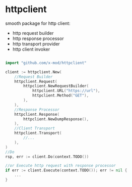 httpclient
===

smooth package for http client:

- http request builder
- http response processor
- http transport provider
- http client invoker


````go

import "github.com/x-mod/httpclient"

client := httpclient.New(
    //Request Builder
    httpclient.Request(
        httpclient.NewRequestBuilder(
            httpclient.URL("https://url"),
            httpclient.Method("GET"),
        ),
    ),
    //Response Processor
    httpclient.Response(
        httpclient.NewDumpResponse(),
    ),
    //Client Transport
    httpclient.Transport(
        //...
    ),
)
//Do 
rsp, err := client.Do(context.TODO())

//or Execute http request with response processor
if err := client.Execute(context.TODO()); err != nil {
    ...
}

````